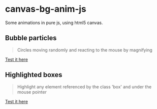 # canvas-bg-anim-js

Some animations in pure js, using html5 canvas.

## Bubble particles
> Circles moving randomly and reacting to the mouse by magnifying

[Test it here](https://hazurl.github.io/canvas-bg-anim-js/html/bubble_particles.html)

## Highlighted boxes
> Highlight any element referenced by the class 'box' and under the mouse pointer

[Test it here](https://hazurl.github.io/canvas-bg-anim-js/html/highlighted_boxes.html)
